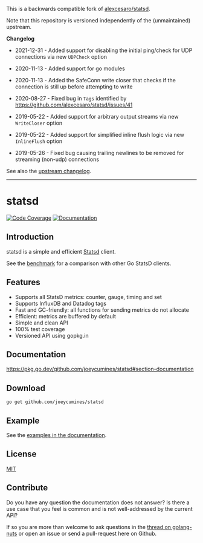 This is a backwards compatible fork of [alexcesaro/statsd](https://github.com/alexcesaro/statsd).

Note that this repository is versioned independently of the (unmaintained) upstream.

**Changelog**

* 2021-12-31 - Added support for disabling the initial ping/check for UDP connections via new `UDPCheck` option

* 2020-11-13 - Added support for go modules

* 2020-11-13 - Added the SafeConn write closer that checks if the connection is still up before attempting to write

* 2020-08-27 - Fixed bug in `Tags` identified by https://github.com/alexcesaro/statsd/issues/41

* 2019-05-22 - Added support for arbitrary output streams via new `WriteCloser` option

* 2019-05-22 - Added support for simplified inline flush logic via new `InlineFlush` option

* 2019-05-26 - Fixed bug causing trailing newlines to be removed for streaming (non-udp) connections

See also the [upstream changelog](CHANGELOG.md).

---

# statsd
[![Code Coverage](https://gocover.io/_badge/github.com/joeycumines/statsd)](https://gocover.io/github.com/joeycumines/statsd)
[![Documentation](https://godoc.org/github.com/joeycumines/statsd?status.svg)](https://godoc.org/github.com/joeycumines/statsd)

## Introduction

statsd is a simple and efficient [Statsd](https://github.com/etsy/statsd)
client.

See the [benchmark](https://github.com/alexcesaro/statsdbench) for a comparison
with other Go StatsD clients.

## Features

- Supports all StatsD metrics: counter, gauge, timing and set
- Supports InfluxDB and Datadog tags
- Fast and GC-friendly: all functions for sending metrics do not allocate
- Efficient: metrics are buffered by default
- Simple and clean API
- 100% test coverage
- Versioned API using gopkg.in


## Documentation

https://pkg.go.dev/github.com/joeycumines/statsd#section-documentation


## Download

    go get github.com/joeycumines/statsd


## Example

See the [examples in the documentation](https://pkg.go.dev/github.com/joeycumines/statsd#pkg-examples).


## License

[MIT](LICENSE)


## Contribute

Do you have any question the documentation does not answer? Is there a use case
that you feel is common and is not well-addressed by the current API?

If so you are more than welcome to ask questions in the
[thread on golang-nuts](https://groups.google.com/d/topic/golang-nuts/Tz6t4_iLgnw/discussion)
or open an issue or send a pull-request here on Github.

